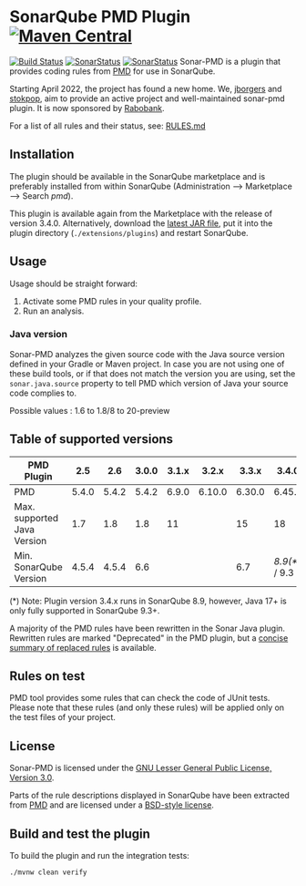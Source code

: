 # SonarQube PMD Plugin [![Maven Central](https://maven-badges.herokuapp.com/maven-central/org.sonarsource.pmd/sonar-pmd-plugin/badge.svg)](https://maven-badges.herokuapp.com/maven-central/org.sonarsource.pmd/sonar-pmd-plugin)
 [![Build Status](https://api.travis-ci.org/jborgers/sonar-pmd.svg?branch=master)](https://travis-ci.org/jborgers/sonar-pmd)
 [![SonarStatus](https://sonarcloud.io/api/project_badges/measure?project=org.sonarsource.pmd%3Asonar-pmd&metric=alert_status)](https://sonarcloud.io/dashboard?id=org.sonarsource.pmd%3Asonar-pmd)
 [![SonarStatus](https://sonarcloud.io/api/project_badges/measure?project=org.sonarsource.pmd%3Asonar-pmd&metric=coverage)](https://sonarcloud.io/dashboard?id=org.sonarsource.pmd%3Asonar-pmd)
Sonar-PMD is a plugin that provides coding rules from [PMD](https://pmd.github.io/) for use in SonarQube.

Starting April 2022, the project has found a new home. We, [jborgers](https://github.com/jborgers) and [stokpop](https://github.com/stokpop), 
aim to provide an active project and well-maintained sonar-pmd plugin. It is now sponsored by [Rabobank](https://www.rabobank.com/).

For a list of all rules and their status, see: [RULES.md](https://github.com/jborgers/sonar-pmd/blob/master/docs/RULES.md)

## Installation
The plugin should be available in the SonarQube marketplace and is preferably installed from within SonarQube (Administration -->  Marketplace --> Search _pmd_).

This plugin is available again from the Marketplace with the release of version 3.4.0.
Alternatively, download the [latest JAR file](https://github.com/jborgers/sonar-pmd/releases/latest), put it into the plugin directory (`./extensions/plugins`) and restart SonarQube.

## Usage
Usage should be straight forward:
1. Activate some PMD rules in your quality profile.
2. Run an analysis.

### Java version
Sonar-PMD analyzes the given source code with the Java source version defined in your Gradle or Maven project.
In case you are not using one of these build tools, or if that does not match the version you are using, set the `sonar.java.source` property to tell PMD which version of Java your source code complies to. 

Possible values : 1.6 to 1.8/8 to 20-preview

## Table of supported versions
| PMD Plugin                  |2.5|2.6|3.0.0|3.1.x|3.2.x|3.3.x|3.4.0| 3.5.0      |
|-----------------------------|---|---|---|---|---|---|--------------|------------|
| PMD                         |5.4.0|5.4.2|5.4.2|6.9.0|6.10.0|6.30.0|6.45.0| 6.55       |
| Max. supported Java Version | 1.7 | 1.8 | 1.8 | 11 | | 15| 18  | 20-preview |
|  Min. SonarQube Version     | 4.5.4 | 4.5.4 | 6.6 | | | 6.7| _8.9(*)_ / 9.3 | 9.8        |

(*) Note: Plugin version 3.4.x runs in SonarQube 8.9, however, Java 17+ is only fully supported in SonarQube 9.3+.

A majority of the PMD rules have been rewritten in the Sonar Java plugin. Rewritten rules are marked "Deprecated" in the PMD plugin, but a [concise summary of replaced rules](http://dist.sonarsource.com/reports/coverage/pmd.html) is available.

## Rules on test
PMD tool provides some rules that can check the code of JUnit tests. Please note that these rules (and only these rules) will be applied only on the test files of your project.

## License
Sonar-PMD is licensed under the [GNU Lesser General Public License, Version 3.0](https://github.com/jborgers/sonar-pmd/blob/master/LICENSE.md).

Parts of the rule descriptions displayed in SonarQube have been extracted from [PMD](https://pmd.github.io/) and are licensed under a [BSD-style license](https://github.com/pmd/pmd/blob/master/LICENSE).  

## Build and test the plugin
To build the plugin and run the integration tests:

    ./mvnw clean verify
   
